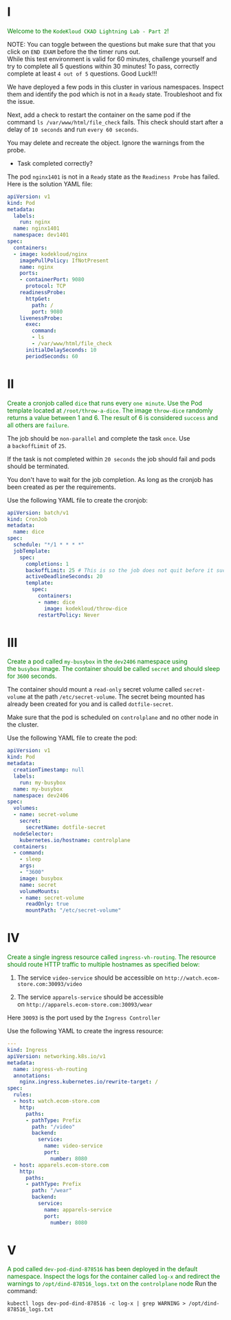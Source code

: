 # I 
<span style="color:green">Welcome to the `KodeKloud CKAD Lightning Lab - Part 2`!  
  
NOTE: You can toggle between the questions but make sure that that you click on `END EXAM` before the the timer runs out.  
While this test environment is valid for 60 minutes, challenge yourself and try to complete all 5 questions within 30 minutes! To pass, correctly complete at least `4 out of 5` questions. Good Luck!!!  
  
  
We have deployed a few pods in this cluster in various namespaces. Inspect them and identify the pod which is not in a `Ready` state. Troubleshoot and fix the issue.

Next, add a check to restart the container on the same pod if the command `ls /var/www/html/file_check` fails. This check should start after a delay of `10 seconds` and run `every 60 seconds`.

  

You may delete and recreate the object. Ignore the warnings from the probe.

- Task completed correctly? </span>

The pod `nginx1401` is not in a `Ready` state as the `Readiness Probe` has failed. Here is the solution YAML file:

```yaml
apiVersion: v1
kind: Pod
metadata:
  labels:
    run: nginx
  name: nginx1401
  namespace: dev1401
spec:
  containers:
  - image: kodekloud/nginx
    imagePullPolicy: IfNotPresent
    name: nginx
    ports:
    - containerPort: 9080
      protocol: TCP
    readinessProbe:
      httpGet:
        path: /
        port: 9080    
    livenessProbe:
      exec:
        command:
        - ls
        - /var/www/html/file_check
      initialDelaySeconds: 10
      periodSeconds: 60
```

# II 
<span style="color:green">Create a cronjob called `dice` that runs every `one minute`. Use the Pod template located at `/root/throw-a-dice`. The image `throw-dice` randomly returns a value between 1 and 6. The result of 6 is considered `success` and all others are `failure`.  
  
The job should be `non-parallel` and complete the task `once`. Use a `backoffLimit` of `25`.  
  
If the task is not completed within `20 seconds` the job should fail and pods should be terminated.

You don't have to wait for the job completion. As long as the cronjob has been created as per the requirements. </span>

Use the following YAML file to create the cronjob:

```yaml
apiVersion: batch/v1
kind: CronJob
metadata:
  name: dice
spec:
  schedule: "*/1 * * * *"
  jobTemplate:
    spec:
      completions: 1
      backoffLimit: 25 # This is so the job does not quit before it succeeds.
      activeDeadlineSeconds: 20
      template:
        spec:
          containers:
          - name: dice
            image: kodekloud/throw-dice
          restartPolicy: Never
```

# III 
<span style="color:green">Create a pod called `my-busybox` in the `dev2406` namespace using the `busybox` image. The container should be called `secret` and should sleep for `3600` seconds.  

The container should mount a `read-only` secret volume called `secret-volume` at the path `/etc/secret-volume`. The secret being mounted has already been created for you and is called `dotfile-secret`.  

Make sure that the pod is scheduled on `controlplane` and no other node in the cluster. </span>

Use the following YAML file to create the pod:

```yaml
apiVersion: v1
kind: Pod
metadata:
  creationTimestamp: null
  labels:
    run: my-busybox
  name: my-busybox
  namespace: dev2406
spec:
  volumes:
  - name: secret-volume
    secret:
      secretName: dotfile-secret
  nodeSelector:
    kubernetes.io/hostname: controlplane
  containers:
  - command:
    - sleep
    args:
    - "3600"
    image: busybox
    name: secret
    volumeMounts:
    - name: secret-volume
      readOnly: true
      mountPath: "/etc/secret-volume"
```



# IV 
<span style="color:green">Create a single ingress resource called `ingress-vh-routing`. The resource should route HTTP traffic to multiple hostnames as specified below:

1. The service `video-service` should be accessible on `http://watch.ecom-store.com:30093/video`
    
2. The service `apparels-service` should be accessible on `http://apparels.ecom-store.com:30093/wear`
    

Here `30093` is the port used by the `Ingress Controller`</span>

Use the following YAML to create the ingress resource:

```yaml
---
kind: Ingress
apiVersion: networking.k8s.io/v1
metadata:
  name: ingress-vh-routing
  annotations:
    nginx.ingress.kubernetes.io/rewrite-target: /
spec:
  rules:
  - host: watch.ecom-store.com
    http:
      paths:
      - pathType: Prefix
        path: "/video"
        backend:
          service:
            name: video-service
            port:
              number: 8080
  - host: apparels.ecom-store.com
    http:
      paths:
      - pathType: Prefix
        path: "/wear"
        backend:
          service:
            name: apparels-service
            port:
              number: 8080
```



# V 
<span style="color:green">A pod called `dev-pod-dind-878516` has been deployed in the default namespace. Inspect the logs for the container called `log-x` and redirect the warnings to `/opt/dind-878516_logs.txt` on the `controlplane` node </span>
Run the command:  
  
`kubectl logs dev-pod-dind-878516 -c log-x | grep WARNING > /opt/dind-878516_logs.txt`